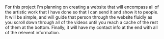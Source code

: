 For this project I'm planning on creating a website that will encompass all of the artistic work that I have done so that I can send it and show it to people. It will be simple, and will guide that person through the website fluidly as you scroll down through all of the videos until you reach a cache of the rest of them at the bottom. Finally, it will have my contact info at the end with all of the relevent information. 
